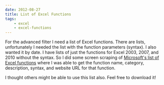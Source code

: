 ```yaml
---
date: 2012-08-27
title: List of Excel Functions
tags: 
    - excel
    - excel-functions
---
```


For the advanced filter I need a list of Excel functions. There are lists, unfortunately I needed the list with the function parameters (syntax). I also wanted it by date. I have lists of just the functions for Excel 2003, 2007, and 2010 without the syntax. So I did some screen scraping of <a href="http://office.microsoft.com/en-us/excel-help/excel-functions-by-category-HA102752955.aspx?CTT=1#_Toc309306719">Microsoft's list of Excel functions</a> where I was able to get the function name, category, description, syntax, and website URL for that function.

I thought others might be able to use this list also. Feel free to download it!

<a href="/files/ExcelFunctionsListCleaned.zip" title="List of Excel Functions"><i class="fa fa-download fa-large"></i></a>

